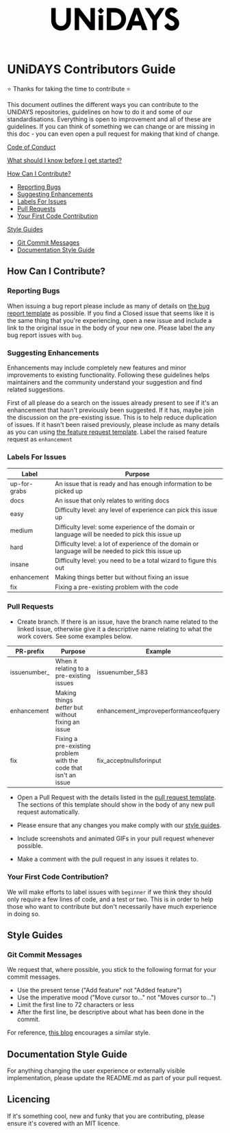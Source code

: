 <p align="center">
  <img src="/assets/UNiDAYS_Logo.png" />
</p>
<br/>

# UNiDAYS Contributors Guide

:star: Thanks for taking the time to contribute :star:

This document outlines the different ways you can contribute to the UNiDAYS repositories, guidelines on how to do it and some of our standardisations. Everything is open to improvement and all of these are guidelines. If you can think of something we can change or are missing in this doc - you can even open a pull request for making that kind of change.

[Code of Conduct](CODE_OF_CONDUCT.md)

[What should I know before I get started?](#what-should-i-know-before-i-get-started)

[How Can I Contribute?](#how-can-i-contribute)
  * [Reporting Bugs](#reporting-bugs)
  * [Suggesting Enhancements](#suggesting-enhancements)
  * [Labels For Issues](#labels-for-issues)
  * [Pull Requests](#pull-requests)
  * [Your First Code Contribution](#your-first-code-contribution)

[Style Guides](#style-guides)
  * [Git Commit Messages](#git-commit-messages)
  * [Documentation Style Guide](#documentation-style-guide)

## How Can I Contribute?

### Reporting Bugs

When issuing a bug report please include as many of details on [the bug report template](./ISSUE_TEMPLATE/bug_report.md) as possible. If you find a Closed issue that seems like it is the same thing that you're experiencing, open a new issue and include a link to the original issue in the body of your new one. Please label the any bug report issues with `bug`.

### Suggesting Enhancements

Enhancements may include completely new features and minor improvements to existing functionality. Following these guidelines helps maintainers and the community understand your suggestion and find related suggestions.

First of all please do a search on the issues already present to see if it's an enhancement that hasn't previously been suggested. If it has, maybe join the discussion on the pre-existing issue. This is to help reduce duplication of issues. If it hasn't been raised previously, please include as many details as you can using [the feature request template](./ISSUE_TEMPLATE/feature_request.md). Label the raised feature request as `enhancement`

### Labels For Issues

| Label | Purpose |
| --- |--- |
| up-for-grabs | An issue that is ready and has enough information to be picked up |
| docs | An issue that only relates to writing docs |
| easy | Difficulty level: any level of experience can pick this issue up |
| medium | Difficulty level: some experience of the domain or language will be needed to pick this issue up |
| hard |Difficulty level: a lot of experience of the domain or language will be needed to pick this issue up |
| insane | Difficulty level: you need to be a total wizard to figure this out |
| enhancement | Making things better but without fixing an issue |
| fix | Fixing a pre-existing problem with the code |

### Pull Requests

* Create branch. If there is an issue, have the branch name related to the linked issue, otherwise give it a descriptive name relating to what the work covers. See some examples below.

| PR-prefix | Purpose | Example |
| --- | --- | --- |
| issuenumber_ | When it relating to a pre-existing issues | issuenumber_583 |
| enhancement | Making things _better_ but without fixing an issue | enhancement_improveperformanceofquery |
| fix | Fixing a pre-existing problem with the code that isn't an issue | fix_acceptnullsforinput |

* Open a Pull Request with the details listed in the [pull request template](../pull_request_template.md). The sections of this template should show in the body of any new pull request automatically.

* Please ensure that any changes you make comply with our [style guides](#style-guides).

* Include screenshots and animated GIFs in your pull request whenever possible.

* Make a comment with the pull request in any issues it relates to.

### Your First Code Contribution?

We will make efforts to label issues with `beginner` if we think they should only require a few lines of code, and a test or two. This is in order to help those who want to contribute but don't necessarily have much experience in doing so.

## Style Guides

### Git Commit Messages

We request that, where possible, you stick to the following format for your commit messages.

* Use the present tense ("Add feature" not "Added feature")
* Use the imperative mood ("Move cursor to..." not "Moves cursor to...")
* Limit the first line to 72 characters or less
* After the first line, be descriptive about what has been done in the commit.

For reference, [this blog](https://chris.beams.io/posts/git-commit/) encourages a similar style.

## Documentation Style Guide

For anything changing the user experience or externally visible implementation, please update the README.md as part of your pull request.

## Licencing

If it's something cool, new and funky that you are contributing, please ensure it's covered with an MIT licence.

